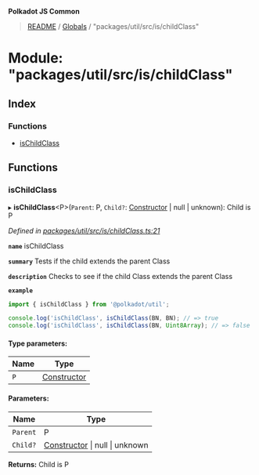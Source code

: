 **Polkadot JS Common**

> [README](../README.md) / [Globals](../globals.md) / "packages/util/src/is/childClass"

# Module: "packages/util/src/is/childClass"

## Index

### Functions

* [isChildClass](_packages_util_src_is_childclass_.md#ischildclass)

## Functions

### isChildClass

▸ **isChildClass**\<P>(`Parent`: P, `Child?`: [Constructor](../interfaces/_packages_util_src_types_.constructor.md) \| null \| unknown): Child is P

*Defined in [packages/util/src/is/childClass.ts:21](https://github.com/polkadot-js/common/blob/30198d1a/packages/util/src/is/childClass.ts#L21)*

**`name`** isChildClass

**`summary`** Tests if the child extends the parent Class

**`description`** 
Checks to see if the child Class extends the parent Class

**`example`** 
<BR>

```javascript
import { isChildClass } from '@polkadot/util';

console.log('isChildClass', isChildClass(BN, BN); // => true
console.log('isChildClass', isChildClass(BN, Uint8Array); // => false
```

#### Type parameters:

Name | Type |
------ | ------ |
`P` | [Constructor](../interfaces/_packages_util_src_types_.constructor.md) |

#### Parameters:

Name | Type |
------ | ------ |
`Parent` | P |
`Child?` | [Constructor](../interfaces/_packages_util_src_types_.constructor.md) \| null \| unknown |

**Returns:** Child is P
